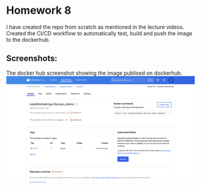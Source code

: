 # Homework 8
I have created the repo from scratch as mentioned in the lecture videos.
Created the CI/CD workflow to automatically test, build and push the image to the dockerhub.

## Screenshots:
The docker hub screenshot showing the image publised on dockerhub.
![alt text](devops_demo.png)
